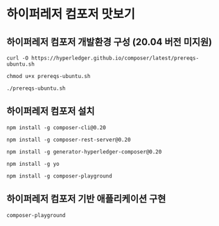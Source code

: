 # 하이퍼레저 컴포저 맛보기
## 하이퍼레저 컴포저 개발환경 구성 (20.04 버전 미지원)
```
curl -O https://hyperledger.github.io/composer/latest/prereqs-ubuntu.sh
```
```
chmod u+x prereqs-ubuntu.sh
```
```
./prereqs-ubuntu.sh
```
## 하이퍼레저 컴포저 설치
```
npm install -g composer-cli@0.20
```
```
npm install -g composer-rest-server@0.20
```
```
npm install -g generator-hyperledger-composer@0.20
```
```
npm install -g yo
```
```
npm install -g composer-playground
```
## 하이퍼레저 컴포저 기반 애플리케이션 구현
```
composer-playground
```